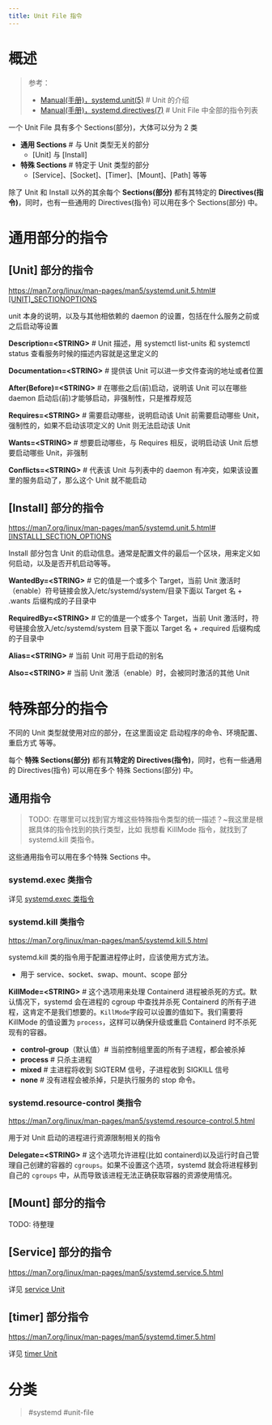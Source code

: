 ```yaml
---
title: Unit File 指令
---
```


# 概述

> 参考：
>
> - [Manual(手册)，systemd.unit(5)](https://man7.org/linux/man-pages/man5/systemd.unit.5.html) # Unit 的介绍
> - [Manual(手册)，systemd.directives(7)](https://man7.org/linux/man-pages/man7/systemd.directives.7.html) # Unit File 中全部的指令列表

一个 Unit File 具有多个 Sections(部分)，大体可以分为 2 类

- **通用 Sections** # 与 Unit 类型无关的部分
  - \[Unit] 与 \[Install]
- **特殊 Sections** # 特定于 Unit 类型的部分
  - \[Service]、\[Socket]、\[Timer]、\[Mount]、\[Path] 等等

除了 Unit 和 Install 以外的其余每个 **Sections(部分)** 都有其特定的 **Directives(指令)**，同时，也有一些通用的 Directives(指令) 可以用在多个 Sections(部分) 中。

# 通用部分的指令

## \[Unit] 部分的指令

https://man7.org/linux/man-pages/man5/systemd.unit.5.html#[UNIT]_SECTIONOPTIONS

unit 本身的说明，以及与其他相依赖的 daemon 的设置，包括在什么服务之前或之后启动等设置

**Description=\<STRING>** # Unit 描述，用 systemctl list-units 和 systemctl status 查看服务时候的描述内容就是这里定义的

**Documentation=\<STRING>** # 提供该 Unit 可以进一步文件查询的地址或者位置

**After(Before)=\<STRING>** # 在哪些之后(前)启动，说明该 Unit 可以在哪些 daemon 启动后(前)才能够启动，非强制性，只是推荐规范

**Requires=\<STRING>** # 需要启动哪些，说明启动该 Unit 前需要启动哪些 Unit，强制性的，如果不启动该项定义的 Unit 则无法启动该 Unit

**Wants=\<STRING>** # 想要启动哪些，与 Requires 相反，说明启动该 Unit 后想要启动哪些 Unit，非强制

**Conflicts=\<STRING>** # 代表该 Unit 与列表中的 daemon 有冲突，如果该设置里的服务启动了，那么这个 Unit 就不能启动

## \[Install] 部分的指令

https://man7.org/linux/man-pages/man5/systemd.unit.5.html#[INSTALL]_SECTION_OPTIONS

Install 部分包含 Unit 的启动信息。通常是配置文件的最后一个区块，用来定义如何启动，以及是否开机启动等等。

**WantedBy=\<STRING>** # 它的值是一个或多个 Target，当前 Unit 激活时（enable）符号链接会放入/etc/systemd/system/目录下面以 Target 名 + .wants 后缀构成的子目录中

**RequiredBy=\<STRING>** # 它的值是一个或多个 Target，当前 Unit 激活时，符号链接会放入/etc/systemd/system 目录下面以 Target 名 + .required 后缀构成的子目录中

**Alias=\<STRING>** # 当前 Unit 可用于启动的别名

**Also=\<STRING>** # 当前 Unit 激活（enable）时，会被同时激活的其他 Unit

# 特殊部分的指令

不同的 Unit 类型就使用对应的部分，在这里面设定 启动程序的命令、环境配置、重启方式 等等。

每个 **特殊 Sections(部分)** 都有其**特定的 Directives(指令)**，同时，也有一些通用的 Directives(指令) 可以用在多个 特殊 Sections(部分) 中。

## 通用指令

> TODO: 在哪里可以找到官方堆这些特殊指令类型的统一描述？~我这里是根据具体的指令找到的执行类型，比如 我想看 KillMode 指令，就找到了 systemd.kill 类指令。

这些通用指令可以用在多个特殊 Sections 中。

### systemd.exec 类指令

详见 [systemd.exec 类指令](/docs/1.操作系统/Systemd/Unit%20File/systemd.exec%20类指令.md)

### systemd.kill 类指令

https://man7.org/linux/man-pages/man5/systemd.kill.5.html

systemd.kill 类的指令用于配置进程停止时，应该使用方式方法。

- 用于 service、socket、swap、mount、scope 部分

**KillMode=\<STRING>** # 这个选项用来处理 Containerd 进程被杀死的方式。默认情况下，systemd 会在进程的 cgroup 中查找并杀死 Containerd 的所有子进程，这肯定不是我们想要的。`KillMode`字段可以设置的值如下。我们需要将 KillMode 的值设置为 `process`，这样可以确保升级或重启 Containerd 时不杀死现有的容器。

- **control-group**（默认值）# 当前控制组里面的所有子进程，都会被杀掉
- **process** # 只杀主进程
- **mixed** # 主进程将收到 SIGTERM 信号，子进程收到 SIGKILL 信号
- **none** # 没有进程会被杀掉，只是执行服务的 stop 命令。

### systemd.resource-control 类指令

https://man7.org/linux/man-pages/man5/systemd.resource-control.5.html

用于对 Unit 启动的进程进行资源限制相关的指令

**Delegate=\<STRING>** # 这个选项允许进程(比如 containerd)以及运行时自己管理自己创建的容器的 `cgroups`。如果不设置这个选项，systemd 就会将进程移到自己的 `cgroups` 中，从而导致该进程无法正确获取容器的资源使用情况。

## \[Mount] 部分的指令

TODO: 待整理

## \[Service] 部分的指令

https://man7.org/linux/man-pages/man5/systemd.service.5.html

详见 [service Unit](/docs/1.操作系统/Systemd/Unit%20File/service%20Unit.md)

## \[timer] 部分指令

https://man7.org/linux/man-pages/man5/systemd.timer.5.html

详见 [timer Unit](/docs/1.操作系统/Systemd/Unit%20File/timer%20Unit.md)

# 分类

> #systemd #unit-file
